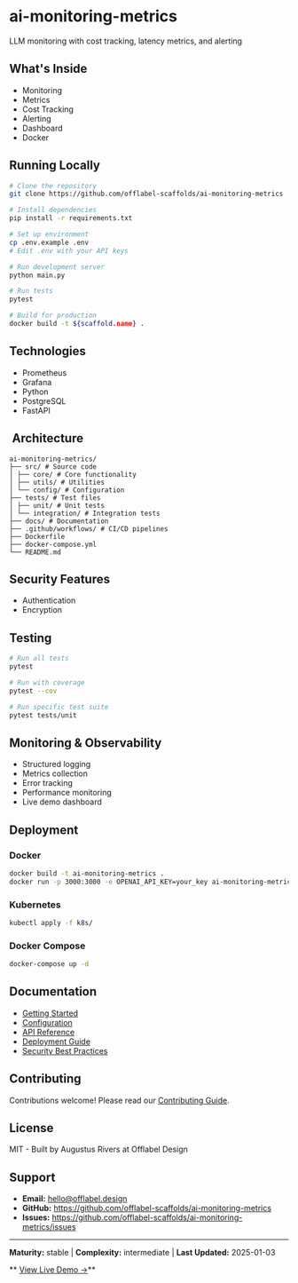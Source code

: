 # ai-monitoring-metrics

LLM monitoring with cost tracking, latency metrics, and alerting

## What's Inside

- Monitoring
- Metrics
- Cost Tracking
- Alerting
- Dashboard
- Docker

## Running Locally

```bash
# Clone the repository
git clone https://github.com/offlabel-scaffolds/ai-monitoring-metrics

# Install dependencies
pip install -r requirements.txt

# Set up environment
cp .env.example .env
# Edit .env with your API keys

# Run development server
python main.py

# Run tests
pytest

# Build for production
docker build -t ${scaffold.name} .
```

## Technologies

- Prometheus
- Grafana
- Python
- PostgreSQL
- FastAPI

## ️ Architecture

```
ai-monitoring-metrics/
├── src/ # Source code
│ ├── core/ # Core functionality
│ ├── utils/ # Utilities
│ └── config/ # Configuration
├── tests/ # Test files
│ ├── unit/ # Unit tests
│ └── integration/ # Integration tests
├── docs/ # Documentation
├── .github/workflows/ # CI/CD pipelines
├── Dockerfile
├── docker-compose.yml
└── README.md
```

## Security Features

- Authentication
- Encryption

## Testing

```bash
# Run all tests
pytest

# Run with coverage
pytest --cov

# Run specific test suite
pytest tests/unit
```

## Monitoring & Observability

- Structured logging
- Metrics collection
- Error tracking
- Performance monitoring
- Live demo dashboard

## Deployment

### Docker
```bash
docker build -t ai-monitoring-metrics .
docker run -p 3000:3000 -e OPENAI_API_KEY=your_key ai-monitoring-metrics
```

### Kubernetes
```bash
kubectl apply -f k8s/
```

### Docker Compose
```bash
docker-compose up -d
```

## Documentation

- [Getting Started](./docs/getting-started.md)
- [Configuration](./docs/configuration.md)
- [API Reference](./docs/api-reference.md)
- [Deployment Guide](./docs/deployment.md)
- [Security Best Practices](./docs/security.md)

## Contributing

Contributions welcome! Please read our [Contributing Guide](CONTRIBUTING.md).

## License

MIT - Built by Augustus Rivers at Offlabel Design

## Support

- **Email:** hello@offlabel.design
- **GitHub:** https://github.com/offlabel-scaffolds/ai-monitoring-metrics
- **Issues:** https://github.com/offlabel-scaffolds/ai-monitoring-metrics/issues

---

**Maturity:** stable | **Complexity:** intermediate | **Last Updated:** 2025-01-03

** [View Live Demo →](https://demo.offlabel.design/ai-monitoring-metrics)**

